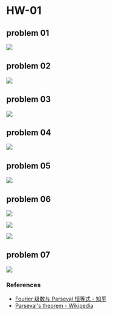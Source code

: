 # HW-01

## problem 01

![](HW-01-01.drawio.svg)

## problem 02

![](HW-01-02.drawio.svg)

## problem 03

![](HW-01-03.drawio.svg)

## problem 04

![](HW-01-04.drawio.svg)

## problem 05

![](HW-01-05.drawio.svg)

## problem 06

![](HW-01-06.drawio.svg)

![](figure/ques_01_06_Amplitude.png)

![](figure/ques_01_06_Phase.png)

## problem 07

![](HW-01-07.drawio.svg)

### References

- [Fourier 级数与 Parseval 恒等式 - 知乎](https://zhuanlan.zhihu.com/p/118249951)
- [Parseval's theorem - Wikipedia](https://en.wikipedia.org/wiki/Parseval%27s_theorem)

